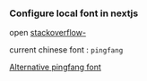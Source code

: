 ### Configure local font in nextjs

open [stackoverflow-](https://stackoverflow.com/a/79559105)

current chinese font : `pingfang`

[Alternative pingfang font](https://www.mostfont.com/font/0Nz5d34bcmWM5/%E7%8B%AE%E5%B0%BE%E5%BF%AB%E8%85%BF%E9%BB%91%E4%BD%93)
